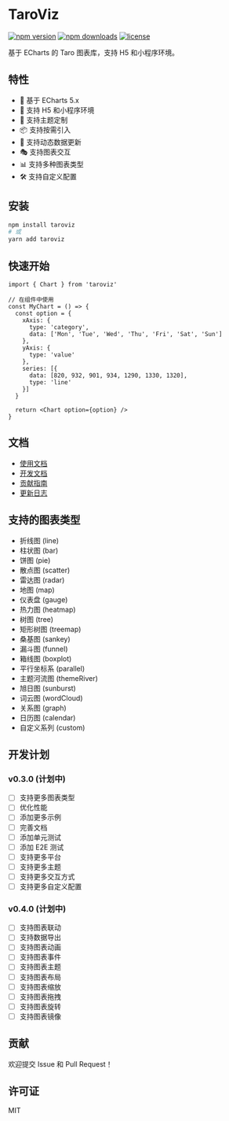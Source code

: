 # TaroViz

[![npm version](https://img.shields.io/npm/v/taroviz.svg)](https://www.npmjs.com/package/taroviz)
[![npm downloads](https://img.shields.io/npm/dm/taroviz.svg)](https://www.npmjs.com/package/taroviz)
[![license](https://img.shields.io/npm/l/taroviz.svg)](https://github.com/agions/taroviz/blob/main/LICENSE)

基于 ECharts 的 Taro 图表库，支持 H5 和小程序环境。

## 特性

- 🎯 基于 ECharts 5.x
- 📱 支持 H5 和小程序环境
- 🎨 支持主题定制
- 📦 支持按需引入
- 🔄 支持动态数据更新
- 🎭 支持图表交互
- 📊 支持多种图表类型
- 🛠 支持自定义配置

## 安装

```bash
npm install taroviz
# 或
yarn add taroviz
```

## 快速开始

```tsx
import { Chart } from 'taroviz'

// 在组件中使用
const MyChart = () => {
  const option = {
    xAxis: {
      type: 'category',
      data: ['Mon', 'Tue', 'Wed', 'Thu', 'Fri', 'Sat', 'Sun']
    },
    yAxis: {
      type: 'value'
    },
    series: [{
      data: [820, 932, 901, 934, 1290, 1330, 1320],
      type: 'line'
    }]
  }

  return <Chart option={option} />
}
```

## 文档

- [使用文档](docs/USAGE.md)
- [开发文档](docs/DEVELOPMENT.md)
- [贡献指南](CONTRIBUTING.md)
- [更新日志](CHANGELOG.md)

## 支持的图表类型

- 折线图 (line)
- 柱状图 (bar)
- 饼图 (pie)
- 散点图 (scatter)
- 雷达图 (radar)
- 地图 (map)
- 仪表盘 (gauge)
- 热力图 (heatmap)
- 树图 (tree)
- 矩形树图 (treemap)
- 桑基图 (sankey)
- 漏斗图 (funnel)
- 箱线图 (boxplot)
- 平行坐标系 (parallel)
- 主题河流图 (themeRiver)
- 旭日图 (sunburst)
- 词云图 (wordCloud)
- 关系图 (graph)
- 日历图 (calendar)
- 自定义系列 (custom)


## 开发计划

### v0.3.0 (计划中)
- [ ] 支持更多图表类型
- [ ] 优化性能
- [ ] 添加更多示例
- [ ] 完善文档
- [ ] 添加单元测试
- [ ] 添加 E2E 测试
- [ ] 支持更多平台
- [ ] 支持更多主题
- [ ] 支持更多交互方式
- [ ] 支持更多自定义配置

### v0.4.0 (计划中)
- [ ] 支持图表联动
- [ ] 支持数据导出
- [ ] 支持图表动画
- [ ] 支持图表事件
- [ ] 支持图表主题
- [ ] 支持图表布局
- [ ] 支持图表缩放
- [ ] 支持图表拖拽
- [ ] 支持图表旋转
- [ ] 支持图表镜像

## 贡献

欢迎提交 Issue 和 Pull Request！

## 许可证

MIT
